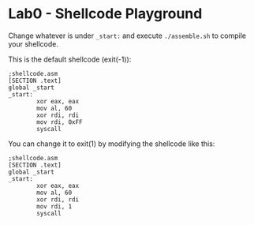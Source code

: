 # Lab0 - Shellcode Playground

Change whatever is under `_start:` and execute `./assemble.sh` to compile your shellcode.

This is the default shellcode (exit(-1)):

```
;shellcode.asm
[SECTION .text]
global _start
_start:
        xor eax, eax
        mov al, 60 
        xor rdi, rdi
        mov rdi, 0xFF
        syscall

```

You can change it to exit(1) by modifying the shellcode like this:

```
;shellcode.asm
[SECTION .text]
global _start
_start:
        xor eax, eax
        mov al, 60 
        xor rdi, rdi
        mov rdi, 1
        syscall

```